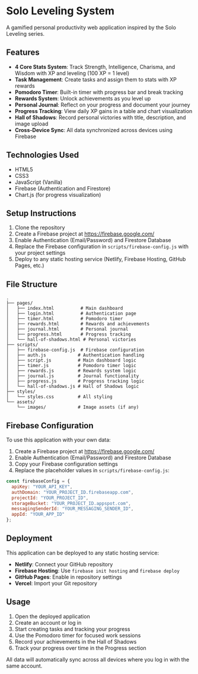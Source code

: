 # Solo Leveling System

A gamified personal productivity web application inspired by the Solo Leveling series.

## Features

- **4 Core Stats System**: Track Strength, Intelligence, Charisma, and Wisdom with XP and leveling (100 XP = 1 level)
- **Task Management**: Create tasks and assign them to stats with XP rewards
- **Pomodoro Timer**: Built-in timer with progress bar and break tracking
- **Rewards System**: Unlock achievements as you level up
- **Personal Journal**: Reflect on your progress and document your journey
- **Progress Tracking**: View daily XP gains in a table and chart visualization
- **Hall of Shadows**: Record personal victories with title, description, and image upload
- **Cross-Device Sync**: All data synchronized across devices using Firebase

## Technologies Used

- HTML5
- CSS3
- JavaScript (Vanilla)
- Firebase (Authentication and Firestore)
- Chart.js (for progress visualization)

## Setup Instructions

1. Clone the repository
2. Create a Firebase project at https://firebase.google.com/
3. Enable Authentication (Email/Password) and Firestore Database
4. Replace the Firebase configuration in `scripts/firebase-config.js` with your project settings
5. Deploy to any static hosting service (Netlify, Firebase Hosting, GitHub Pages, etc.)

## File Structure

```
.
├── pages/
│   ├── index.html          # Main dashboard
│   ├── login.html          # Authentication page
│   ├── timer.html          # Pomodoro timer
│   ├── rewards.html        # Rewards and achievements
│   ├── journal.html        # Personal journal
│   ├── progress.html       # Progress tracking
│   └── hall-of-shadows.html # Personal victories
├── scripts/
│   ├── firebase-config.js  # Firebase configuration
│   ├── auth.js            # Authentication handling
│   ├── script.js          # Main dashboard logic
│   ├── timer.js           # Pomodoro timer logic
│   ├── rewards.js         # Rewards system logic
│   ├── journal.js         # Journal functionality
│   ├── progress.js        # Progress tracking logic
│   └── hall-of-shadows.js # Hall of Shadows logic
├── styles/
│   └── styles.css         # All styling
└── assets/
    └── images/            # Image assets (if any)
```

## Firebase Configuration

To use this application with your own data:

1. Create a Firebase project at https://firebase.google.com/
2. Enable Authentication (Email/Password) and Firestore Database
3. Copy your Firebase configuration settings
4. Replace the placeholder values in `scripts/firebase-config.js`:

```javascript
const firebaseConfig = {
  apiKey: "YOUR_API_KEY",
  authDomain: "YOUR_PROJECT_ID.firebaseapp.com",
  projectId: "YOUR_PROJECT_ID",
  storageBucket: "YOUR_PROJECT_ID.appspot.com",
  messagingSenderId: "YOUR_MESSAGING_SENDER_ID",
  appId: "YOUR_APP_ID"
};
```

## Deployment

This application can be deployed to any static hosting service:

- **Netlify**: Connect your GitHub repository
- **Firebase Hosting**: Use `firebase init hosting` and `firebase deploy`
- **GitHub Pages**: Enable in repository settings
- **Vercel**: Import your Git repository

## Usage

1. Open the deployed application
2. Create an account or log in
3. Start creating tasks and tracking your progress
4. Use the Pomodoro timer for focused work sessions
5. Record your achievements in the Hall of Shadows
6. Track your progress over time in the Progress section

All data will automatically sync across all devices where you log in with the same account.